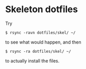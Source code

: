 # Skeleton dotfiles

Try

```
$ rsync -ravn dotfiles/skel/ ~/
```

to see what would happen, and then

```
$ rsync -ra dotfiles/skel/ ~/
```

to actually install the files.

